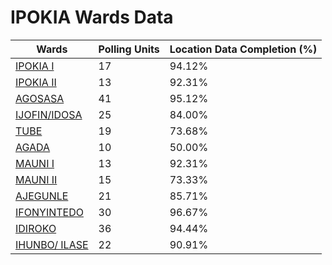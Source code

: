 
# IPOKIA Wards Data

| Wards | Polling Units | Location Data Completion (%) |
| ---- | ----- | ------- |
| [IPOKIA  I](./wards/17415-ipokia-i) | 17 | 94.12% |
| [IPOKIA  II](./wards/17416-ipokia-ii) | 13 | 92.31% |
| [AGOSASA](./wards/17417-agosasa) | 41 | 95.12% |
| [IJOFIN/IDOSA](./wards/17418-ijofin/idosa) | 25 | 84.00% |
| [TUBE](./wards/17419-tube) | 19 | 73.68% |
| [AGADA](./wards/17420-agada) | 10 | 50.00% |
| [MAUNI I](./wards/17421-mauni-i) | 13 | 92.31% |
| [MAUNI II](./wards/17422-mauni-ii) | 15 | 73.33% |
| [AJEGUNLE](./wards/17423-ajegunle) | 21 | 85.71% |
| [IFONYINTEDO](./wards/17424-ifonyintedo) | 30 | 96.67% |
| [IDIROKO](./wards/17425-idiroko) | 36 | 94.44% |
| [IHUNBO/ ILASE](./wards/17426-ihunbo/-ilase) | 22 | 90.91% |




